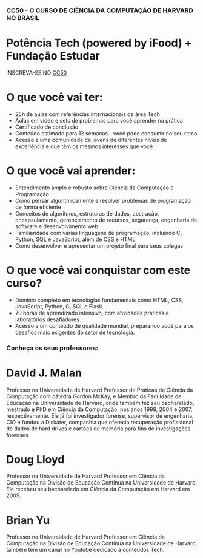 ### CC50 - O CURSO DE CIÊNCIA DA COMPUTAÇÃO DE HARVARD NO BRASIL
# Potência Tech (powered by iFood) + Fundação Estudar

INSCREVA-SE NO [CC50](https://ead.estudar.org.br/c/cc50)

# O que você vai ter:
- 25h de aulas com referências internacionais da área Tech
- Aulas em vídeo e sets de problemas para você aprender na prática
- Certificado de conclusão
- Conteúdo estimado para 12 semanas - você pode consumir no seu ritmo
- Acesso a uma comunidade de jovens de diferentes níveis de experiência e que têm os mesmos interesses que você

# O que você vai aprender:
- Entendimento amplo e robusto sobre Ciência da Computação e Programação
- Como pensar algoritmicamente e resolver problemas de programação de forma eficiente
- Conceitos de algoritmos, estruturas de dados, abstração, encapsulamento, gerenciamento de recursos, segurança, engenharia de software e desenvolvimento web
- Familiaridade com várias linguagens de programação, incluindo C, Python, SQL e JavaScript, além de CSS e HTML
- Como desenvolver e apresentar um projeto final para seus colegas

# O que você vai conquistar com este curso?
- Domínio completo em tecnologias fundamentais como HTML, CSS, JavaScript, Python, C, SQL e Flask.
- 70 horas de aprendizado intensivo, com atividades práticas e laboratórios desafiadores.
- Acesso a um conteúdo de qualidade mundial, preparando você para os desafios mais exigentes do setor de tecnologia.

### Conheça os seus professores:

# David J. Malan
Professor na Universidade de Harvard
Professor de Práticas de Ciência da Computação com cátedra Gordon McKay, e Membro da Faculdade de Educação na Universidade de Harvard, onde também fez seu bacharelado, mestrado e PhD em Ciência da Computação, nos anos 1999, 2004 e 2007, respectivamente. Ele já foi investigador forense, supervisor de engenharia, CIO e fundou a Diskater, companhia que oferecia recuperação profissional de dados de hard drives e cartões de memória para fins de investigações forenses.

# Doug Lloyd
Professor na Universidade de Harvard
Professor em Ciência da Computação na Divisão de Educação Contínua na Universidade de Harvard. Ele recebeu seu bacharelado em Ciência da Computação em Harvard em 2009.

# Brian Yu
Professor na Universidade de Harvard
Professor em Ciência da Computação na Divisão de Educação Contínua na Universidade de Harvard, também tem um canal no Youtube dedicado a conteúdos Tech.﻿
